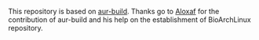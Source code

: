 
This repository is based on [aur-build](https://github.com/Aloxaf/aur-build). Thanks go to [Aloxaf](https://github.com/Aloxaf) for the contribution of aur-build and his help on the establishment of BioArchLinux repository.
